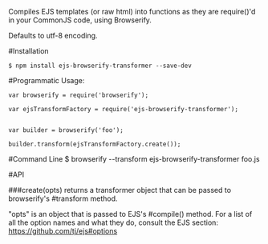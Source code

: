 Compiles EJS templates (or raw html) into functions as they are require()'d in your CommonJS code, using Browserify.

Defaults to utf-8 encoding.


#Installation

    $ npm install ejs-browserify-transformer --save-dev



#Programmatic Usage:

    var browserify = require('browserify');

    var ejsTransformFactory = require('ejs-browserify-transformer');


    var builder = browserify('foo');

    builder.transform(ejsTransformFactory.create());

#Command Line
    $ browserify --transform ejs-browserify-transformer foo.js

#API

##\#create(opts)
returns a transformer object that can be passed to browserify's #transform method.

"opts" is an object that is passed to EJS's #compile() method.
For a list of all the option names and what they do, consult the EJS section: https://github.com/tj/ejs#options
